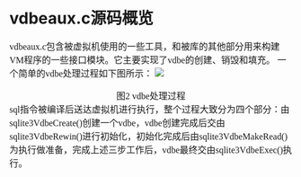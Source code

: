 # vdbeaux.c源码概览
<font face="微软雅黑" size="3px">

vdbeaux.c包含被虚拟机使用的一些工具，和被库的其他部分用来构建VM程序的一些接口模块。它主要实现了vdbe的创建、销毁和填充。
一个简单的vdbe处理过程如下图所示：
<img src="/vdbeaux/VDBE.png">
<div align="center">图2 vdbe处理过程</div>
sql指令被编译后送达虚拟机进行执行，整个过程大致分为四个部分：由sqlite3VdbeCreate()创建一个vdbe，vdbe创建完成后交由sqlite3VdbeRewin()进行初始化，初始化完成后由sqlite3VdbeMakeRead()为执行做准备，完成上述三步工作后，vdbe最终交由sqlite3VdbeExec()执行。
